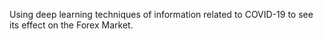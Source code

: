 Using deep learning techniques of information related to COVID-19 to see its effect on the Forex Market.


